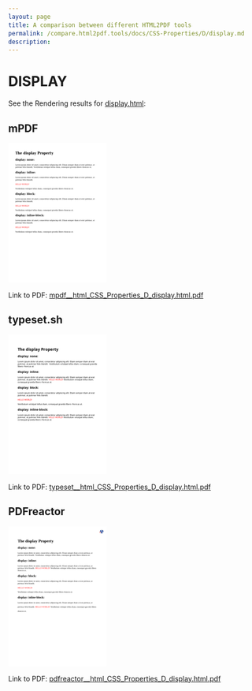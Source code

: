 ```yaml
---
layout: page
title: A comparison between different HTML2PDF tools
permalink: /compare.html2pdf.tools/docs/CSS-Properties/D/display.md
description: 
---
```


# DISPLAY

See the Rendering results for [display.html](/html/CSS%20Properties/D/display.html):

## mPDF
![](mpdf__html_CSS_Properties_D_display.html.png) 

Link to PDF: [mpdf__html_CSS_Properties_D_display.html.pdf](mpdf__html_CSS_Properties_D_display.html.pdf)

## typeset.sh
![](typeset__html_CSS_Properties_D_display.html.png) 

Link to PDF: [typeset__html_CSS_Properties_D_display.html.pdf](typeset__html_CSS_Properties_D_display.html.pdf)

## PDFreactor
![](pdfreactor__html_CSS_Properties_D_display.html.png) 

Link to PDF: [pdfreactor__html_CSS_Properties_D_display.html.pdf](pdfreactor__html_CSS_Properties_D_display.html.pdf)
